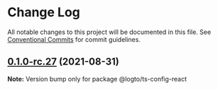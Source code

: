# Change Log

All notable changes to this project will be documented in this file.
See [Conventional Commits](https://conventionalcommits.org) for commit guidelines.

## [0.1.0-rc.27](https://github.com/logto-io/config/compare/v0.1.0-rc.26...v0.1.0-rc.27) (2021-08-31)

**Note:** Version bump only for package @logto/ts-config-react
